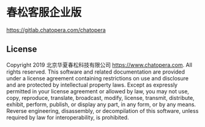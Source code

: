 # 春松客服企业版

https://gitlab.chatopera.com/chatopera

## License

Copyright 2019 北京华夏春松科技有限公司 <https://www.chatopera.com>. All rights reserved.
This software and related documentation are provided under a license agreement containing restrictions on use and disclosure and are protected by intellectual property laws. Except as expressly permitted in your license agreement or allowed by law, you may not use, copy, reproduce, translate, broadcast, modify, license, transmit, distribute, exhibit, perform, publish, or display any part, in any form, or by any means. Reverse engineering, disassembly, or decompilation of this software, unless required by law for interoperability, is prohibited.
